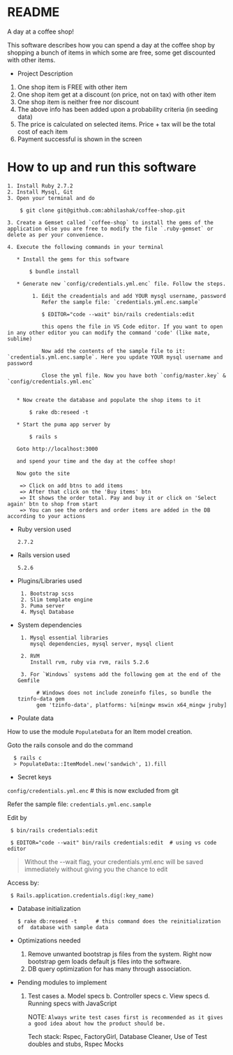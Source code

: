 # README

A day at a coffee shop!

This software describes how you can spend a day at the coffee shop by shopping
a bunch of items in which some are free, some get discounted with other items.

* Project Description

1. One shop item is FREE with other item
2. One shop item get at a discount (on price, not on tax) with other item
3. One shop item is neither free nor discount
4. The above info has been added upon a probability criteria (in seeding data)
5. The price is calculated on selected items. Price + tax will be the total cost of each item
6. Payment successful is shown in the screen


# How to up and run this software

    1. Install Ruby 2.7.2
    2. Install Mysql, Git
    3. Open your terminal and do

        $ git clone git@github.com:abhilashak/coffee-shop.git

    3. Create a Gemset called `coffee-shop` to install the gems of the application else you are free to modify the file `.ruby-gemset` or delete as per your convenience.
    
    4. Execute the following commands in your terminal
       
       * Install the gems for this software

           $ bundle install

       * Generate new `config/credentials.yml.enc` file. Follow the steps.

            1. Edit the creadentials and add YOUR mysql username, password
               Refer the sample file: `credentials.yml.enc.sample`
         
               $ EDITOR="code --wait" bin/rails credentials:edit

               this opens the file in VS Code editor. If you want to open in any other editor you can modify the command 'code' (like mate, sublime)

               Now add the contents of the sample file to it: `credentials.yml.enc.sample`. Here you update YOUR mysql username and password

               Close the yml file. Now you have both `config/master.key` & `config/credentials.yml.enc`


       * Now create the database and populate the shop items to it

           $ rake db:reseed -t

       * Start the puma app server by

           $ rails s

       Goto http://localhost:3000

       and spend your time and the day at the coffee shop!

       Now goto the site
 
        => Click on add btns to add items
        => After that click on the 'Buy items' btn
        => It shows the order total. Pay and buy it or click on 'Select again' btn to shop from start
        => You can see the orders and order items are added in the DB according to your actions

* Ruby version used

      2.7.2

* Rails version used

      5.2.6

* Plugins/Libraries used

       1. Bootstrap scss
       2. Slim template engine
       3. Puma server
       4. Mysql Database

* System dependencies

       1. Mysql essential libraries
          mysql dependencies, mysql server, mysql client

       2. RVM
          Install rvm, ruby via rvm, rails 5.2.6

       3. For `Windows` systems add the following gem at the end of the Gemfile

            # Windows does not include zoneinfo files, so bundle the tzinfo-data gem
            gem 'tzinfo-data', platforms: %i[mingw mswin x64_mingw jruby] 

* Poulate data

How to use the module `PopulateData` for an Item model creation.

Goto the rails console and do the command

      $ rails c
      > PopulateData::ItemModel.new('sandwich', 1).fill

* Secret keys

`config/credentials.yml.enc`  # this is now excluded from git

Refer the sample file: `credentials.yml.enc.sample`

Edit by

     $ bin/rails credentials:edit

     $ EDITOR="code --wait" bin/rails credentials:edit  # using vs code editor

> Without the --wait flag, your credentials.yml.enc will be saved immediately without giving you the chance to edit

Access by:

     $ Rails.application.credentials.dig(:key_name)

* Database initialization

      $ rake db:reseed -t      # this command does the reinitialization of  database with sample data

* Optimizations needed

    1. Remove unwanted bootstrap js files from the system.
       Right now bootstrap gem loads default js files into the software.
    2. DB query optimization for has many through association.

* Pending modules to implement

    1. Test cases
        a. Model specs
        b. Controller specs
        c. View specs
        d. Running specs with JavaScript

        NOTE: `Always write test cases first is recommended as it gives a good idea about how the product should be.`

        Tech stack: Rspec, FactoryGirl, Database Cleaner, Use of Test doubles and stubs, Rspec Mocks
 

